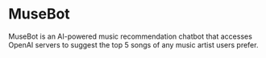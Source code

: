 # MuseBot
MuseBot is an AI-powered music recommendation chatbot that accesses OpenAI servers to suggest the top 5 songs of any music artist users prefer.
